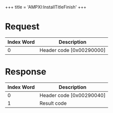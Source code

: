+++
title = 'AMPXI:InstallTitleFinish'
+++

# Request

| Index Word | Description                |
|------------|----------------------------|
| 0          | Header code \[0x00290000\] |

# Response

| Index Word | Description                |
|------------|----------------------------|
| 0          | Header code \[0x00290040\] |
| 1          | Result code                |
